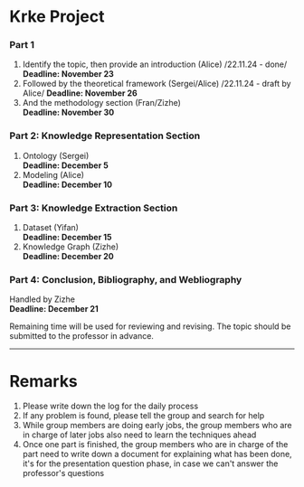 # Krke Project

### Part 1
1. Identify the topic, then provide an introduction (Alice)  /22.11.24 - done/
   **Deadline: November 23**
2. Followed by the theoretical framework (Sergei/Alice)  /22.11.24 - draft by Alice/
   **Deadline: November 26**
3. And the methodology section (Fran/Zizhe)  
   **Deadline: November 30**

### Part 2: Knowledge Representation Section
1. Ontology (Sergei)  
   **Deadline: December 5**
2. Modeling (Alice)  
   **Deadline: December 10**

### Part 3: Knowledge Extraction Section
1. Dataset (Yifan)  
   **Deadline: December 15**
2. Knowledge Graph (Zizhe)  
   **Deadline: December 20**

### Part 4: Conclusion, Bibliography, and Webliography
Handled by Zizhe  
**Deadline: December 21**

Remaining time will be used for reviewing and revising. The topic should be submitted to the professor in advance.

---

# Remarks
1. Please write down the log for the daily process
2. If any problem is found, please tell the group and search for help
3. While group members are doing early jobs, the group members who are in charge of later jobs also need to learn the techniques ahead
4. Once one part is finished, the group members who are in charge of the part need to write down a document for explaining what has been done, it's for the presentation question phase, in case we can't answer the professor's questions
